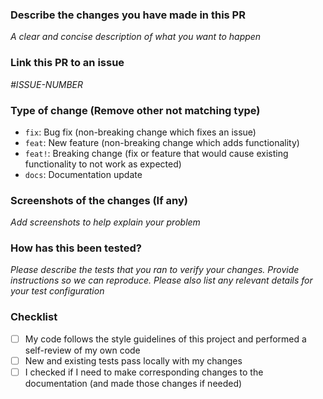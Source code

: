 ### Describe the changes you have made in this PR

_A clear and concise description of what you want to happen_

### Link this PR to an issue

_#ISSUE-NUMBER_

### Type of change (Remove other not matching type)

- `fix`: Bug fix (non-breaking change which fixes an issue)
- `feat`: New feature (non-breaking change which adds functionality)
- `feat!`: Breaking change (fix or feature that would cause existing functionality to not work as expected)
- `docs`: Documentation update

### Screenshots of the changes (If any)

_Add screenshots to help explain your problem_

### How has this been tested?

_Please describe the tests that you ran to verify your changes. Provide instructions so we can reproduce. Please also list any relevant details for your test configuration_

### Checklist

- [ ] My code follows the style guidelines of this project and performed a self-review of my own code
- [ ] New and existing tests pass locally with my changes
- [ ] I checked if I need to make corresponding changes to the documentation (and made those changes if needed)
